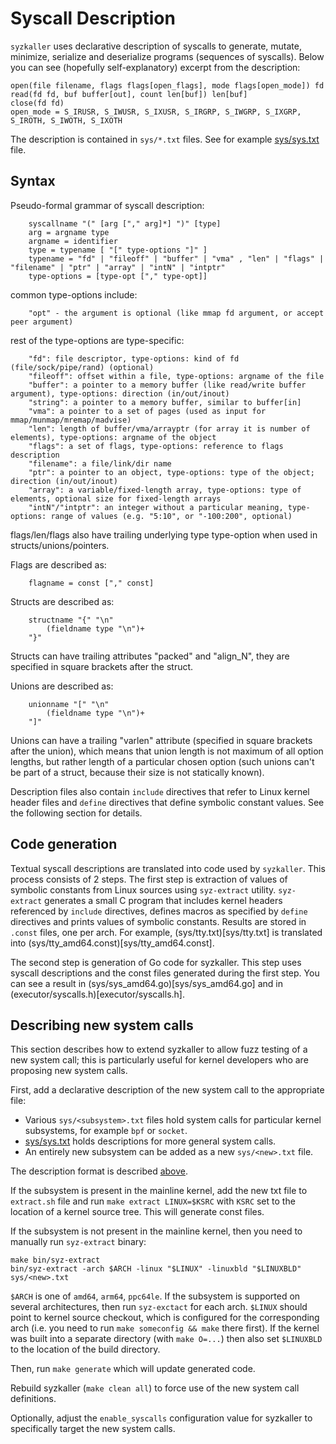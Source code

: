 # Syscall Description

`syzkaller` uses declarative description of syscalls to generate, mutate, minimize,
serialize and deserialize programs (sequences of syscalls). Below you can see
(hopefully self-explanatory) excerpt from the description:

```
open(file filename, flags flags[open_flags], mode flags[open_mode]) fd
read(fd fd, buf buffer[out], count len[buf]) len[buf]
close(fd fd)
open_mode = S_IRUSR, S_IWUSR, S_IXUSR, S_IRGRP, S_IWGRP, S_IXGRP, S_IROTH, S_IWOTH, S_IXOTH
```

The description is contained in `sys/*.txt` files. See for example [sys/sys.txt](sys/sys.txt) file.

## Syntax

Pseudo-formal grammar of syscall description:
```
	syscallname "(" [arg ["," arg]*] ")" [type]
	arg = argname type
	argname = identifier
	type = typename [ "[" type-options "]" ]
	typename = "fd" | "fileoff" | "buffer" | "vma" , "len" | "flags" | "filename" | "ptr" | "array" | "intN" | "intptr"
	type-options = [type-opt ["," type-opt]]
```
common type-options include:
```
	"opt" - the argument is optional (like mmap fd argument, or accept peer argument)
```
rest of the type-options are type-specific:
```
	"fd": file descriptor, type-options: kind of fd (file/sock/pipe/rand) (optional)
	"fileoff": offset within a file, type-options: argname of the file
	"buffer": a pointer to a memory buffer (like read/write buffer argument), type-options: direction (in/out/inout)
	"string": a pointer to a memory buffer, similar to buffer[in]
	"vma": a pointer to a set of pages (used as input for mmap/munmap/mremap/madvise)
	"len": length of buffer/vma/arrayptr (for array it is number of elements), type-options: argname of the object
	"flags": a set of flags, type-options: reference to flags description
	"filename": a file/link/dir name
	"ptr": a pointer to an object, type-options: type of the object; direction (in/out/inout)
	"array": a variable/fixed-length array, type-options: type of elements, optional size for fixed-length arrays
	"intN"/"intptr": an integer without a particular meaning, type-options: range of values (e.g. "5:10", or "-100:200", optional)
```
flags/len/flags also have trailing underlying type type-option when used in structs/unions/pointers.

Flags are described as:
```
	flagname = const ["," const]
```

Structs are described as:
```
	structname "{" "\n"
		(fieldname type "\n")+
	"}"
```
Structs can have trailing attributes "packed" and "align_N",
they are specified in square brackets after the struct.

Unions are described as:
```
	unionname "[" "\n"
		(fieldname type "\n")+
	"]"
```
Unions can have a trailing "varlen" attribute (specified in square brackets after the union),
which means that union length is not maximum of all option lengths,
but rather length of a particular chosen option (such unions can't be part of a struct,
because their size is not statically known).

Description files also contain `include` directives that refer to Linux kernel header files
and `define` directives that define symbolic constant values. See the following section for details.

## Code generation

Textual syscall descriptions are translated into code used by `syzkaller`.
This process consists of 2 steps. The first step is extraction of values of symbolic
constants from Linux sources using `syz-extract` utility.
`syz-extract` generates a small C program that includes kernel headers referenced
by `include` directives, defines macros as specified by `define` directives and
prints values of symbolic constants. Results are stored in `.const` files, one per arch.
For example, (sys/tty.txt)[sys/tty.txt] is translated into (sys/tty_amd64.const)[sys/tty_amd64.const].

The second step is generation of Go code for syzkaller. This step uses syscall descriptions
and the const files generated during the first step. You can see a result in (sys/sys_amd64.go)[sys/sys_amd64.go]
and in (executor/syscalls.h)[executor/syscalls.h].

## Describing new system calls

This section describes how to extend syzkaller to allow fuzz testing of a new system call;
this is particularly useful for kernel developers who are proposing new system calls.

First, add a declarative description of the new system call to the appropriate file:
 - Various `sys/<subsystem>.txt` files hold system calls for particular kernel
   subsystems, for example `bpf` or `socket`.
 - [sys/sys.txt](sys/sys.txt) holds descriptions for more general system calls.
 - An entirely new subsystem can be added as a new `sys/<new>.txt` file.

The description format is described [above](#syntax).

If the subsystem is present in the mainline kernel, add the new txt file to `extract.sh`
file and run `make extract LINUX=$KSRC` with `KSRC` set to the location of a kernel
source tree. This will generate const files.

If the subsystem is not present in the mainline kernel, then you need to manually
run `syz-extract` binary:
```
make bin/syz-extract
bin/syz-extract -arch $ARCH -linux "$LINUX" -linuxbld "$LINUXBLD" sys/<new>.txt
```
`$ARCH` is one of `amd64`, `arm64`, `ppc64le`. If the subsystem is supported on several architectures,
then run `syz-exctact` for each arch.
`$LINUX` should point to kernel source checkout, which is configured for the corresponding arch
(i.e. you need to run `make someconfig && make` there first). If the kernel was built into a separate
directory (with `make O=...`) then also set `$LINUXBLD` to the location of the
build directory.

Then, run `make generate` which will update generated code.

Rebuild syzkaller (`make clean all`) to force use of the new system call definitions.

Optionally, adjust the `enable_syscalls` configuration value for syzkaller to specifically target the
new system calls.
